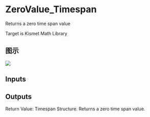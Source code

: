 # ZeroValue_Timespan

Returns a zero time span value

Target is Kismet Math Library

## 图示

![]($-20221218-19552841.png)

## Inputs

## Outputs

Return Value: Timespan Structure. Returns a zero time span value.

